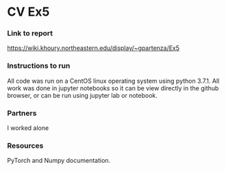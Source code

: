 # CV Ex5

### Link to report
https://wiki.khoury.northeastern.edu/display/~gpartenza/Ex5

### Instructions to run
All code was run on a CentOS linux operating system using python 3.7.1. All work was done in jupyter notebooks so it can be view directly in the github browser, or can be run using jupyter lab or notebook.

### Partners
I worked alone

### Resources
PyTorch and Numpy documentation.